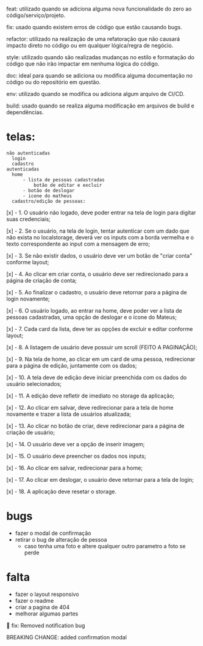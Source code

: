 feat: utilizado quando se adiciona alguma nova funcionalidade do zero ao código/serviço/projeto.

fix: usado quando existem erros de código que estão causando bugs.

refactor: utilizado na realização de uma refatoração que não causará impacto direto no código ou em qualquer lógica/regra de negócio.

style: utilizado quando são realizadas mudanças no estilo e formatação do código que não irão impactar em nenhuma lógica do código.

doc: ideal para quando se adiciona ou modifica alguma documentação no código ou do repositório em questão.

env: utilizado quando se modifica ou adiciona algum arquivo de CI/CD.

build: usado quando se realiza alguma modificação em arquivos de build e dependências.

# telas:
    não autenticadas
      login
      cadastro
    autenticadas
      home
          - lista de pessoas cadastradas
              botão de editar e excluir
          - botão de deslogar
          - icone do matheus
      cadastro/edição de pessoas:

[x] - 1. O usuário não logado, deve poder entrar na tela de login para digitar suas
   credenciais;

[x] - 2. Se o usuário, na tela de login, tentar autenticar com um dado que não exista
   no localstorage, deverá ver os inputs com a borda vermelha e o texto
   correspondente ao input com a mensagem de erro;

[x] - 3. Se não existir dados, o usuário deve ver um botão de "criar conta" conforme
   layout;

[x] - 4. Ao clicar em criar conta, o usuário deve ser redirecionado para a página de
   criação de conta;

[x] - 5. Ao finalizar o cadastro, o usuário deve retornar para a página de login
   novamente;

[x] - 6. O usuário logado, ao entrar na home, deve poder ver a lista de pessoas
   cadastradas, uma opção de deslogar e o ícone do Mateus;

[x] - 7. Cada card da lista, deve ter as opções de excluir e editar conforme layout;

[x] - 8. A listagem de usuário deve possuir um scroll (FEITO A PAGINAÇÃO);

[x] - 9. Na tela de home, ao clicar em um card de uma pessoa, redirecionar para a
   página de edição, juntamente com os dados;

[x] - 10. A tela deve de edição deve iniciar preenchida com os dados do usuário
   selecionados;

[x] - 11. A edição deve refletir de imediato no storage da aplicação;

[x] - 12. Ao clicar em salvar, deve redirecionar para a tela de home novamente e
   trazer a lista de usuários atualizada;

[x] - 13. Ao clicar no botão de criar, deve redirecionar para a página de criação de
   usuário;

[x] - 14. O usuário deve ver a opção de inserir imagem;

[x] - 15. O usuário deve preencher os dados nos inputs;

[x] - 16. Ao clicar em salvar, redirecionar para a home;

[x] - 17. Ao clicar em deslogar, o usuário deve retornar para a tela de login;

[x] - 18. A aplicação deve resetar o storage.




# bugs
  - fazer o modal de confirmação
  - retirar o bug de alteração de pessoa
    - caso tenha uma foto e altere qualquer outro parametro a foto se perde

# falta
  - fazer o layout responsivo
  - fazer o readme
  - criar a pagina de 404
  - melhorar algumas partes

:bug: fix: Removed notification bug

BREAKING CHANGE: added confirmation modal
